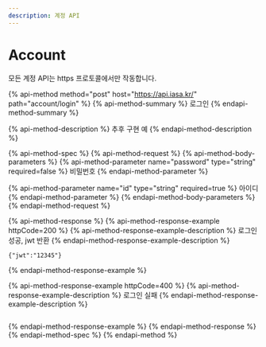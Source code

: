 ```yaml
---
description: 계정 API
---
```


# Account

모든 계정 API는 https 프로토콜에서만 작동합니다.

{% api-method method="post" host="https://api.iasa.kr/" path="account/login" %}
{% api-method-summary %}
로그인
{% endapi-method-summary %}

{% api-method-description %}
추후 구현 예
{% endapi-method-description %}

{% api-method-spec %}
{% api-method-request %}
{% api-method-body-parameters %}
{% api-method-parameter name="password" type="string" required=false %}
비밀번호
{% endapi-method-parameter %}

{% api-method-parameter name="id" type="string" required=true %}
아이디
{% endapi-method-parameter %}
{% endapi-method-body-parameters %}
{% endapi-method-request %}

{% api-method-response %}
{% api-method-response-example httpCode=200 %}
{% api-method-response-example-description %}
로그인 성공, jwt 반환
{% endapi-method-response-example-description %}

```
{"jwt":"12345"}
```
{% endapi-method-response-example %}

{% api-method-response-example httpCode=400 %}
{% api-method-response-example-description %}
로그인 실패
{% endapi-method-response-example-description %}

```

```
{% endapi-method-response-example %}
{% endapi-method-response %}
{% endapi-method-spec %}
{% endapi-method %}




